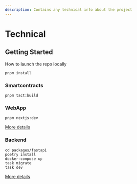 ```yaml
---
description: Contains any technical info about the project
---
```


# Technical

## Getting Started

How to launch the repo locally

```
pnpm install
```

### Smartcontracts

```
pnpm tact:build
```

### WebApp

```
pnpm nextjs:dev
```

[More details](./#webapp)

### Backend

```
cd packages/fastapi
poetry install
docker-compose up
task migrate
task dev
```

[More details](backend/)
